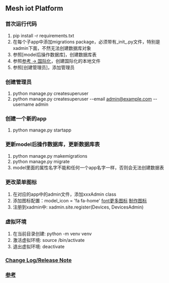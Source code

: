 ## Mesh iot Platform

### 首次运行代码
1. pip install -r requirements.txt
2. 在每个子app中添加migrations package，必须带有_init_.py文件，特别是xadmin下面，不然无法创建数据库对象
3. 参照[model后操作数据库]，创建数据库表
4. 参照[参考 -> 国际化](/REFERENCE.md)，创建国际化的本地文件
5. 参照[创建管理员]，添加管理员

### 创建管理员
1. python manage.py createsuperuser
2. python manage.py createsuperuser --email admin@example.com --username admin

### 创建一个新的app
1. python manage.py startapp <app name>

### 更新model后操作数据库，更新数据库表
1. python manage.py makemigrations
2. python manage.py migrate
3. model里面的属性名字不能和任何一个app名字一样，否则会无法创建数据表

### 更改菜单图标
1. 在对应的app中的admin文件，添加xxxAdmin class
2. 添加图标配置：model_icon = 'fa fa-home'
[font更多图标](http://fontawesome.dashgame.com/)
[制作图标](https://fontawesome.com/?from=io#contribute)
3. 注册到xadmin中: xadmin.site.register(Devices, DevicesAdmin)

### 虚拟环境
1. 在当前目录创建: python -m venv venv
2. 激活虚拟环境: source <venv>/bin/activate
3. 退出虚拟环境: deactivate

### [Change Log/Release Note](/CHANGELOG.md)

### [参考](/REFERENCE.md)
